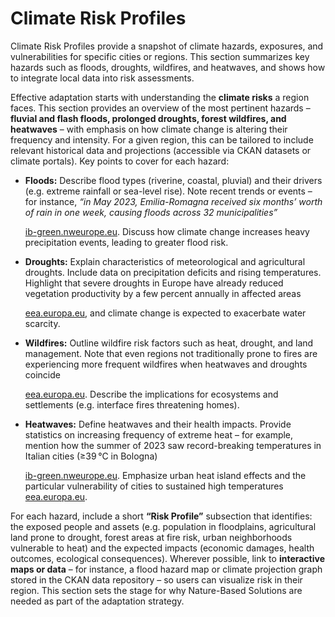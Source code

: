 # Climate Risk Profiles

Climate Risk Profiles provide a snapshot of climate hazards, exposures, and vulnerabilities for specific cities or regions. This section summarizes key hazards such as floods, droughts, wildfires, and heatwaves, and shows how to integrate local data into risk assessments.



Effective adaptation starts with understanding the **climate risks** a region faces. This section provides an overview of the most pertinent hazards – **fluvial and flash floods, prolonged droughts, forest wildfires, and heatwaves** – with emphasis on how climate change is altering their frequency and intensity. For a given region, this can be tailored to include relevant historical data and projections (accessible via CKAN datasets or climate portals). Key points to cover for each hazard:

*   **Floods:** Describe flood types (riverine, coastal, pluvial) and their drivers (e.g. extreme rainfall or sea-level rise). Note recent trends or events – for instance, _“in May 2023, Emilia-Romagna received six months’ worth of rain in one week, causing floods across 32 municipalities”_&#x200B;

    [ib-green.nweurope.eu](https://ib-green.nweurope.eu/blog/ib-green-news-26/focus-on-adaptation-70). Discuss how climate change increases heavy precipitation events, leading to greater flood risk.
*   **Droughts:** Explain characteristics of meteorological and agricultural droughts. Include data on precipitation deficits and rising temperatures. Highlight that severe droughts in Europe have already reduced vegetation productivity by a few percent annually in affected areas​

    [eea.europa.eu](https://www.eea.europa.eu/en/topics/in-depth/climate-change-impacts-risks-and-adaptation), and climate change is expected to exacerbate water scarcity.
*   **Wildfires:** Outline wildfire risk factors such as heat, drought, and land management. Note that even regions not traditionally prone to fires are experiencing more frequent wildfires when heatwaves and droughts coincide​

    [eea.europa.eu](https://www.eea.europa.eu/en/topics/in-depth/climate-change-impacts-risks-and-adaptation). Describe the implications for ecosystems and settlements (e.g. interface fires threatening homes).
*   **Heatwaves:** Define heatwaves and their health impacts. Provide statistics on increasing frequency of extreme heat – for example, mention how the summer of 2023 saw record-breaking temperatures in Italian cities (≥39 °C in Bologna)​

    [ib-green.nweurope.eu](https://ib-green.nweurope.eu/blog/ib-green-news-26/focus-on-adaptation-70). Emphasize urban heat island effects and the particular vulnerability of cities to sustained high temperatures​[eea.europa.eu](https://www.eea.europa.eu/en/topics/in-depth/climate-change-impacts-risks-and-adaptation).

For each hazard, include a short **“Risk Profile”** subsection that identifies: the exposed people and assets (e.g. population in floodplains, agricultural land prone to drought, forest areas at fire risk, urban neighborhoods vulnerable to heat) and the expected impacts (economic damages, health outcomes, ecological consequences). Wherever possible, link to **interactive maps or data** – for instance, a flood hazard map or climate projection graph stored in the CKAN data repository – so users can visualize risk in their region. This section sets the stage for why Nature-Based Solutions are needed as part of the adaptation strategy.
